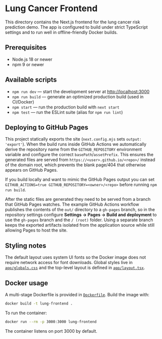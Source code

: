 # Lung Cancer Frontend

This directory contains the Next.js frontend for the lung cancer risk prediction demo. The app is configured to build under strict TypeScript settings and to run well in offline-friendly Docker builds.

## Prerequisites
- Node.js 18 or newer
- npm 9 or newer

## Available scripts
- `npm run dev` — start the development server at [http://localhost:3000](http://localhost:3000)
- `npm run build` — generate an optimized production build (used in CI/Docker)
- `npm start` — run the production build with `next start`
- `npm test` — run the ESLint suite (alias for `npm run lint`)

## Deploying to GitHub Pages
This project statically exports the site (`next.config.mjs` sets `output: 'export'`). When the
build runs inside GitHub Actions we automatically derive the repository name from the
`GITHUB_REPOSITORY` environment variable and configure the correct `basePath`/`assetPrefix`.
This ensures the generated files are served from `https://<user>.github.io/<repo>/` instead of
the domain root, which prevents the blank page/404 that otherwise appears on GitHub Pages.

If you build locally and want to mimic the GitHub Pages output you can set
`GITHUB_ACTIONS=true GITHUB_REPOSITORY=<owner>/<repo>` before running `npm run build`.

After the static files are generated they need to be served from a branch that
GitHub Pages watches. The example GitHub Actions workflow publishes the
contents of the `out/` directory to a `gh-pages` branch, so in the repository
settings configure **Settings → Pages → Build and deployment** to use the
`gh-pages` branch and the `/ (root)` folder. Using a separate branch keeps the
exported artifacts isolated from the application source while still allowing
Pages to host the site.

## Styling notes
The default layout uses system UI fonts so the Docker image does not require network access for font downloads. Global styles live in [`app/globals.css`](app/globals.css) and the top-level layout is defined in [`app/layout.tsx`](app/layout.tsx).

## Docker usage
A multi-stage Dockerfile is provided in [`Dockerfile`](Dockerfile). Build the image with:

```bash
docker build -t lung-frontend .
```

To run the container:

```bash
docker run --rm -p 3000:3000 lung-frontend
```

The container listens on port 3000 by default.
